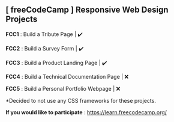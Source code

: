 ## [ freeCodeCamp ] Responsive Web Design Projects
**FCC1** : Build a Tribute Page | :heavy_check_mark:

**FCC2** : Build a Survey Form | :heavy_check_mark:

**FCC3** : Build a Product Landing Page | :heavy_check_mark:

**FCC4** : Build a Technical Documentation Page | :x:

**FCC5** : Build a Personal Portfolio Webpage | :x:

*Decided to not use any CSS frameworks for these projects.

**If you would like to participate** : https://learn.freecodecamp.org/
